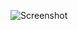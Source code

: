 ![Screenshot](https://raw.githubusercontent.com/Cryakl/Ultimate-RAT-Collection/refs/heads/main/LetMeRule/Let%20Me%20Rule%202.0%20Beta%208.1/Screenshot.png)
